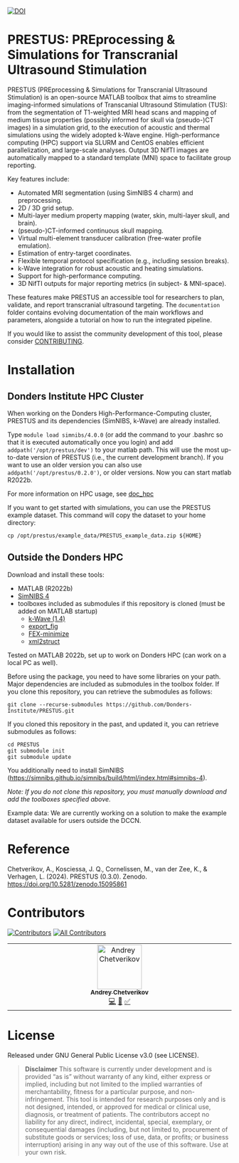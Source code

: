 [![DOI](https://zenodo.org/badge/DOI/10.5281/zenodo.15095860.svg)](https://doi.org/10.5281/zenodo.15095860)

# PRESTUS: PREprocessing & Simulations for Transcranial Ultrasound Stimulation

PRESTUS (PREprocessing & Simulations for Transcranial Ultrasound Stimulation) is an open-source MATLAB toolbox that aims to streamline imaging-informed simulations of Transcanial Ultrasound Stimulation (TUS): from the segmentation of T1-weighted MRI head scans and mapping of medium tissue properties (possibly informed for skull via (pseudo-)CT images) in a simulation grid, to the execution of acoustic and thermal simulations using the widely adopted k-Wave engine. High-performance computing (HPC) support via SLURM and CentOS enables efficient parallelization, and large-scale analyses. Output 3D NifTI images are automatically mapped to a standard template (MNI) space to facilitate group reporting.

Key features include:
- Automated MRI segmentation (using SimNIBS 4 charm) and preprocessing.
- 2D / 3D grid setup.
- Multi-layer medium property mapping (water, skin, multi-layer skull, and brain).
- (pseudo-)CT-informed continuous skull mapping.
- Virtual multi-element transducer calibration (free-water profile emulation).
- Estimation of entry-target coordinates.
- Flexible temporal protocol specification (e.g., including session breaks).
- k-Wave integration for robust acoustic and heating simulations.
- Support for high-performance computing.
- 3D NifTI outputs for major reporting metrics (in subject- & MNI-space).

These features make PRESTUS an accessible tool for researchers to plan, validate, and report transcranial ultrasound targeting. 
The ```documentation``` folder contains evolving documentation of the main workflows and parameters, alongside a tutorial on how to run the integrated pipeline.

If you would like to assist the community development of this tool, please consider [CONTRIBUTING](CONTRIBUTING.md).

# Installation

## Donders Institute HPC Cluster

When working on the Donders High-Performance-Computing cluster, PRESTUS and its dependencies (SimNIBS, k-Wave) are already installed. 

Type ``module load simnibs/4.0.0`` (or add the command to your .bashrc so that it is executed automatically once you login) and add ``addpath('/opt/prestus/dev')`` to your matlab path. This will use the most up-to-date version of PRESTUS (i.e., the current development branch). If you want to use an older version you can also use ``addpath('/opt/prestus/0.2.0')``, or older versions. Now you can start matlab R2022b.

For more information on HPC usage, see [doc_hpc](documentation/doc_hpc.md)

If you want to get started with simulations, you can use the PRESTUS example dataset. This command will copy the dataset to your home directory:

```
cp /opt/prestus/example_data/PRESTUS_example_data.zip ${HOME}
```

## Outside the Donders HPC

Download and install these tools:

- MATLAB (R2022b)
- [SimNIBS 4](https://github.com/simnibs/simnibs)
- toolboxes included as submodules if this repository is cloned (must be added on MATLAB startup)
    - [k-Wave (1.4)](https://github.com/ucl-bug/k-wave.git)
    - [export_fig](https://github.com/altmany/export_fig)
    - [FEX-minimize](https://github.com/rodyo/FEX-minimize.git)
    - [xml2struct](https://github.com/joe-of-all-trades/xml2struct)

Tested on MATLAB 2022b, set up to work on Donders HPC (can work on a local PC as well). 

Before using the package, you need to have some libraries on your path. Major dependencies are included as submodules in the toolbox folder. If you clone this repository, you can retrieve the submodules as follows:
```
git clone --recurse-submodules https://github.com/Donders-Institute/PRESTUS.git
```

If you cloned this repository in the past, and updated it, you can retrieve submodules as follows:
```
cd PRESTUS
git submodule init
git submodule update
```
You additionally need to install SimNIBS (https://simnibs.github.io/simnibs/build/html/index.html#simnibs-4).

*Note: If you do not clone this repository, you must manually download and add the toolboxes specified above.*

Example data: We are currently working on a solution to make the example dataset available for users outside the DCCN.

# Reference

Chetverikov, A., Kosciessa, J. Q., Cornelissen, M., van der Zee, K., & Verhagen, L. (2024). PRESTUS (0.3.0). Zenodo. https://doi.org/10.5281/zenodo.15095861

# Contributors

[![Contributors](https://img.shields.io/github/contributors/Donders-Institute/PRESTUS.svg?color=00B4D8&style=flat-square)](https://github.com/Donders-Institute/PRESTUS/graphs/contributors)
[![All Contributors](https://img.shields.io/github/all-contributors/Donders-Institute/PRESTUS?color=00B4D8&style=flat-square)](#contributors)
<!-- ALL-CONTRIBUTORS-LIST:START - Do not remove or modify this section -->
<!-- prettier-ignore-start -->
<!-- markdownlint-disable -->
<table>
  <tbody>
    <tr>
      <td align="center" valign="top" width="14.28%"><a href="http://andreychetverikov.org"><img src="https://avatars.githubusercontent.com/u/1465806?v=4?s=100" width="100px;" alt="Andrey Chetverikov"/><br /><sub><b>Andrey Chetverikov</b></sub></a><br /><a href="#code-achetverikov" title="Code">💻</a> <a href="#ideas-achetverikov" title="Ideas, Planning, & Feedback">🤔</a> <a href="#tutorial-achetverikov" title="Tutorials">✅</a></td>
    </tr>
  </tbody>
</table>

<!-- markdownlint-restore -->
<!-- prettier-ignore-end -->

<!-- ALL-CONTRIBUTORS-LIST:END -->

# License

Released under GNU General Public License v3.0 (see LICENSE).

> **Disclaimer**
> This software is currently under development and is provided “as is” without warranty of any kind, either express or implied, including but not limited to the implied warranties of merchantability, fitness for a particular purpose, and non-infringement. This tool is intended for research purposes only and is not designed, intended, or approved for medical or clinical use, diagnosis, or treatment of patients. The contributors accept no liability for any direct, indirect, incidental, special, exemplary, or consequential damages (including, but not limited to, procurement of substitute goods or services; loss of use, data, or profits; or business interruption) arising in any way out of the use of this software. Use at your own risk.